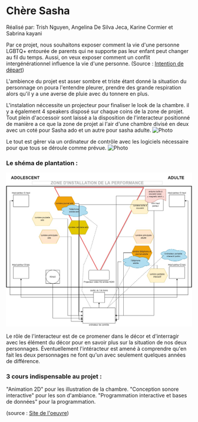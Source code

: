 # Chère Sasha
Réalisé par: Trish Nguyen, Angelina De Silva Jeca, Karine Cormier et Sabrina kayani  
  
Par ce projet, nous souhaitons exposer comment la vie d'une personne LGBTQ+ entourée de parents qui ne supporte pas leur enfant peut changer au fil du temps. Aussi, on veux exposer comment un conflit intergénérationnel influence la vie d'une personne. (Source : [Intention de départ](https://tim-montmorency.com/2022/projets/Chere-Sasha/docs/web/preproduction.html))  
  
L'ambience du projet  est asser sombre et triste étant donné la situation du personnage on poura l'entendre pleurer, prendre des grande respiration alors qu'il y a une averse de pluie avec du tonnere en plus.
  
L'instalation néccessite un projecteur pour finaliser le look de la chambre. il y a également 4 speakers disposé sur chaque coins de la zone de projet. Tout plein d'accessoir sont laissé a la disposition de l'interacteur positionné de manière a ce que la zone de projet ai l'air d'une chambre divisé en deux avec un coté pour Sasha ado et un autre pour sasha adulte.
![Photo](photo/chère_sasha_projecteur.JPEG)  
  
Le tout est gêrer via un ordinateur de contrôle avec les logiciels nécessaire pour que tous se déroule comme prévue.
![Photo](photo/chère_sasha_logiciel.JPEG)  
  
### Le shéma de plantation :
![Photo](photo/chere_sasha_plantation.jpeg)  
  
Le rôle de l'interacteur est  de ce promener dans le décor et d'interragir avec les élément du décor pour en savoir plus sur la situation de nos deux personnages. Éventuellement l'intéracteur est amené à comprendre qu'en fait les deux personnages ne font qu'un avec seulement quelques années de différence.
  
### 3 cours indispensable au projet :  
"Animation 2D" pour les illustration de la chambre.
"Conception sonore interactive" pour les son d'ambiance.
"Programmation interactive et bases de données" pour la programmation.
      
  (source : [Site de l'oeuvre](https://tim-montmorency.com/2022/projets/Chere-Sasha/docs/web/index.html))

